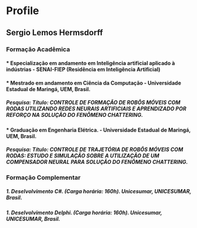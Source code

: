 # Profile

## Sergio Lemos Hermsdorff

### Formação Acadêmica

#### * Especialização em andamento em Inteligência artificial aplicado à indústrias - SENAI-FIEP (Residência em Inteligência Artificial)

#### * Mestrado em andamento em Ciência da Computação - Universidade Estadual de Maringá, UEM, Brasil. 
##### Pesquisa: Título: CONTROLE DE FORMAÇÃO DE ROBÔS MÓVEIS COM RODAS UTILIZANDO REDES NEURAIS ARTIFICIAIS E APRENDIZADO POR REFORÇO NA SOLUÇÃO DO FENÔMENO CHATTERING.

#### * Graduação em Engenharia Elétrica. - Universidade Estadual de Maringá, UEM, Brasil. 
##### Pesquisa: Título: CONTROLE DE TRAJETÓRIA DE ROBÔS MÓVEIS COM RODAS: ESTUDO E SIMULAÇÃO SOBRE A UTILIZAÇÃO DE UM COMPENSADOR NEURAL PARA SOLUÇÃO DO FENÔMENO CHATTERING.

### Formação Complementar

##### 1. Deselvolvimento C#. (Carga horária: 160h). Unicesumar, UNICESUMAR, Brasil.
##### 1. Deselvolvimento Delphi. (Carga horária: 160h). Unicesumar, UNICESUMAR, Brasil. 
